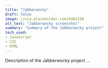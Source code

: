 ```yaml
---
title: "Jabberwocky"
draft: false
image: //via.placeholder.com/640x150
alt_text: "Jabberwocky screenshot"
summary: "Summary of the Jabberwocky project"
tech_used:
- Javascript
- CSS
- HTML
---
```


Description of the Jabberwocky project ...

